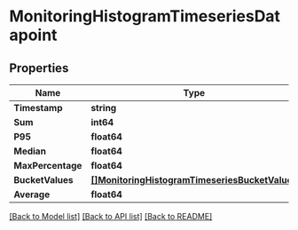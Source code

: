 # MonitoringHistogramTimeseriesDatapoint

## Properties
Name | Type | Description | Notes
------------ | ------------- | ------------- | -------------
**Timestamp** | **string** |  | [optional] 
**Sum** | **int64** |  | [optional] 
**P95** | **float64** |  | [optional] 
**Median** | **float64** |  | [optional] 
**MaxPercentage** | **float64** |  | [optional] 
**BucketValues** | [**[]MonitoringHistogramTimeseriesBucketValues**](MonitoringHistogramTimeseriesBucketValues.md) |  | [optional] 
**Average** | **float64** |  | [optional] 

[[Back to Model list]](../README.md#documentation-for-models) [[Back to API list]](../README.md#documentation-for-api-endpoints) [[Back to README]](../README.md)


